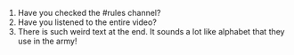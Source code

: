 1. Have you checked the #rules channel?
2. Have you listened to the entire video?
3. There is such weird text at the end. It sounds a lot like alphabet that they use in the army!